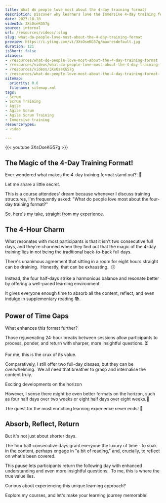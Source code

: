 ```yaml
---
title: What do people love most about the 4-day training format?
description: Discover why learners love the immersive 4-day training format! Join Martin Hinshelwood as he shares insights on enhancing your Scrum journey.
date: 2023-10-10
videoId: 3XsOseKG57g
source: internal
url: /resources/videos/:slug
slug: what-do-people-love-most-about-the-4-day-training-format
preview: https://i.ytimg.com/vi/3XsOseKG57g/maxresdefault.jpg
duration: 121
isShort: false
aliases:
- /resources/what-do-people-love-most-about-the-4-day-training-format
- /resources/videos/what-do-people-love-most-about-the-4-day-training-format-
- /resources/videos/3XsOseKG57g
- /resources/what-do-people-love-most-about-the-4-day-training-format-
sitemap:
  priority: 0.6
  filename: sitemap.xml
tags:
- Scrum
- Scrum Training
- Agile
- Agile Scrum
- Agile Scrum Training
- Immersive training
resourceTypes:
- video

---
```

{{< youtube 3XsOseKG57g >}}

## The Magic of the 4-Day Training Format!

Ever wondered what makes the 4-day training format stand out?  📅

Let me share a little secret. 

This is a course attendees' dream because whenever I discuss training structures, I'm frequently asked: "What do people love most about the four-day training format?"

So, here's my take, straight from my experience.

## The 4-Hour Charm

What resonates with most participants is that it isn't two consecutive full days, and they're charmed when they find out that the magic of the 4-day training lies in not being the traditional back-to-back full days.

There's unanimous agreement that sitting in a room for eight hours straight can be draining.  Honestly, that can be exhausting.  🕓

Instead, the four half-days strike a harmonious balance and resonate better by offering a well-paced learning environment.

It gives everyone enough time to absorb all the content, reflect, and even indulge in supplementary reading 📚.

## Power of Time Gaps

What enhances this format further?

Those rejuvenating 24-hour breaks between sessions allow participants to process, ponder, and return with sharper, more insightful questions. ⏳

For me, this is the crux of its value.

Comparatively, I still offer two full-day classes, but they can be overwhelming.  We all need that breather to grasp and internalise the content truly.

Exciting developments on the horizon

However, I sense there might be even better formats on the horizon, such as four half days over two weeks or eight half days over eight weeks.🚀

The quest for the most enriching learning experience never ends! 🚀

## Absorb, Reflect, Return

But it's not just about shorter days.

The four half consecutive days grant everyone the luxury of time - to soak in the content, perhaps engage in "a bit of reading," and, crucially, to reflect on what's been covered.

This pause lets participants return the following day with enhanced understanding and even more insightful questions.  To me, this is where the true value lies.

Curious about experiencing this unique learning approach?

Explore my courses, and let's make your learning journey memorable!
